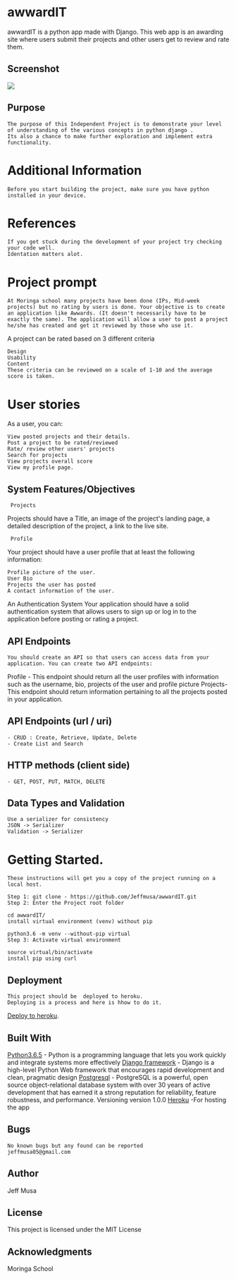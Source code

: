 # awwardIT
awwardIT is a python app made with Django.
This web app is an awarding site where users submit their projects and other users get to  review and rate them. 
 
## Screenshot

<img src="https://data.whicdn.com/images/279900833/original.gif">
    
## Purpose
    The purpose of this Independent Project is to demonstrate your level of understanding of the various concepts in python django .
    Its also a chance to make further exploration and implement extra functionality.

# Additional Information
    Before you start building the project, make sure you have python installed in your device.

# References
    If you get stuck during the development of your project try checking your code well.
    Identation matters alot.


# Project prompt
    At Moringa school many projects have been done (IPs, Mid-week projects) but no rating by users is done. Your objective is to create an application like Awwards. (It doesn't necessarily have to be exactly the same). The application will allow a user to post a project he/she has created and get it reviewed by those who use it.

A project can be rated based on 3 different criteria

    Design
    Usability
    Content
    These criteria can be reviewed on a scale of 1-10 and the average score is taken.

# User stories
As a user, you can:

    View posted projects and their details.
    Post a project to be rated/reviewed
    Rate/ review other users' projects
    Search for projects 
    View projects overall score
    View my profile page.

## System Features/Objectives
     Projects
Projects should have a Title, an image of the project's landing page, a detailed description of the project, a link to the live site.

     Profile
Your project should have a user profile that at least the following information:

    Profile picture of the user.
    User Bio
    Projects the user has posted
    A contact information of the user. 
 An Authentication System 
    Your application should have a solid authentication system that allows users to sign up or log in to the application before posting or rating a project.

    
 
##  API Endpoints
    You should create an API so that users can access data from your application. You can create two API endpoints:

Profile - This endpoint should return all the user profiles with information such as the username, bio, projects of the user and profile picture
Projects- This endpoint should return information pertaining to all the projects posted in your application.


## API Endpoints (url / uri)
    - CRUD : Create, Retrieve, Update, Delete 
    - Create List and Search

## HTTP methods (client side)
    - GET, POST, PUT, MATCH, DELETE    
    
## Data Types and Validation
    Use a serializer for consistency 
    JSON -> Serializer
    Validation -> Serializer

# Getting Started.

    These instructions will get you a copy of the project running on a local host.

    Step 1: git clone - https://github.com/Jeffmusa/awwardIT.git
    Step 2: Enter the Project root folder

    cd awwardIT/
    install virtual environment (venv) without pip

    python3.6 -m venv --without-pip virtual
    Step 3: Activate virtual environment

    source virtual/bin/activate
    install pip using curl


## Deployment

    This project should be  deployed to heroku.
    Deploying is a process and here is hhow to do it.

[Deploy to heroku](https://github.com/Jeffmusa/Deployment_to_heroku_django).

## Built With

[Python3.6.5](https://docs.python.org/3/) - Python is a programming language that lets you work quickly and integrate systems more effectively
[Django framework](https://docs.djangoproject.com/en/2.1/) - Django is a high-level Python Web framework that encourages rapid development and clean, pragmatic design
[Postgresql](https://www.postgresql.org/docs/) - PostgreSQL is a powerful, open source object-relational database system with over 30 years of active development that has earned it a strong reputation for reliability, feature robustness, and performance.
    Versioning
    version 1.0.0
 [Heroku](https://dashboard.heroku.com) -For hosting the app

## Bugs

    No known bugs but any found can be reported
    jeffmusa05@gmail.com
## Author

Jeff Musa

## License

This project is licensed under the MIT License

## Acknowledgments

Moringa School


